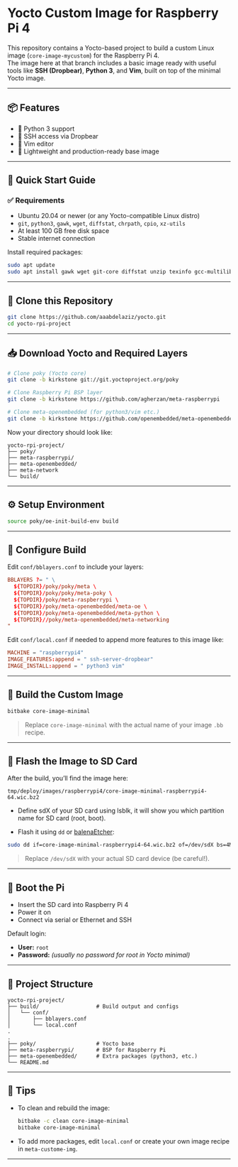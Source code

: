 # Yocto Custom Image for Raspberry Pi 4

This repository contains a Yocto-based project to build a custom Linux image (`core-image-mycustom`) for the Raspberry Pi 4.  
The image here at that branch includes a basic image ready with useful tools like **SSH (Dropbear)**, **Python 3**, and **Vim**, built on top of the minimal Yocto image.

---

## 📦 Features

- 🐍 Python 3 support
- 🔐 SSH access via Dropbear
- 📝 Vim editor
- 🧼 Lightweight and production-ready base image

---

## 🚀 Quick Start Guide

### ✅ Requirements

- Ubuntu 20.04 or newer (or any Yocto-compatible Linux distro)
- `git`, `python3`, `gawk`, `wget`, `diffstat`, `chrpath`, `cpio`, `xz-utils`
- At least 100 GB free disk space
- Stable internet connection

Install required packages:

```bash
sudo apt update
sudo apt install gawk wget git-core diffstat unzip texinfo gcc-multilib      build-essential chrpath socat cpio python3 python3-pip python3-pexpect      xz-utils debianutils iputils-ping python3-git python3-jinja2 libegl1-mesa      libsdl1.2-dev pylint xterm
```

---

## 🔁 Clone this Repository

```bash
git clone https://github.com/aaabdelaziz/yocto.git
cd yocto-rpi-project
```

---

## 📥 Download Yocto and Required Layers

```bash
# Clone poky (Yocto core)
git clone -b kirkstone git://git.yoctoproject.org/poky

# Clone Raspberry Pi BSP layer
git clone -b kirkstone https://github.com/agherzan/meta-raspberrypi

# Clone meta-openembedded (for python3/vim etc.)
git clone -b kirkstone https://github.com/openembedded/meta-openembedded
```

Now your directory should look like:

```
yocto-rpi-project/
├── poky/
├── meta-raspberrypi/
├── meta-openembedded/
├── meta-network
└── build/
```

---

## ⚙️ Setup Environment

```bash
source poky/oe-init-build-env build
```

---

## 🔧 Configure Build

Edit `conf/bblayers.conf` to include your layers:

```conf
BBLAYERS ?= " \
  ${TOPDIR}/poky/poky/meta \
  ${TOPDIR}/poky/poky/meta-poky \
  ${TOPDIR}/poky/meta-raspberrypi \
  ${TOPDIR}/poky/meta-openembedded/meta-oe \
  ${TOPDIR}/poky/meta-openembedded/meta-python \
  ${TOPDIR}//poky/meta-openembedded/meta-networking 
"
```

Edit `conf/local.conf` if needed to append more features to this image like:

```conf
MACHINE = "raspberrypi4"
IMAGE_FEATURES:append = " ssh-server-dropbear"
IMAGE_INSTALL:append = " python3 vim"
```

---

## 🧱 Build the Custom Image

```bash
bitbake core-image-minimal
```

> Replace `core-image-minimal` with the actual name of your image `.bb` recipe.

---

## 💾 Flash the Image to SD Card

After the build, you’ll find the image here:

```
tmp/deploy/images/raspberrypi4/core-image-minimal-raspberrypi4-64.wic.bz2
```
- Define sdX of your SD card using lsblk, it will show you which partition name for SD card (root, boot).

- Flash it using `dd` or [balenaEtcher](https://www.balena.io/etcher/):

```bash
sudo dd if=core-image-minimal-raspberrypi4-64.wic.bz2 of=/dev/sdX bs=4M status=progress && sync
```

> Replace `/dev/sdX` with your actual SD card device (be careful!).

---

## 🔌 Boot the Pi

- Insert the SD card into Raspberry Pi 4
- Power it on
- Connect via serial or Ethernet and SSH

Default login:
- **User:** `root`
- **Password:** *(usually no password for root in Yocto minimal)*

---

## 📁 Project Structure

```
yocto-rpi-project/
├── build/                  # Build output and configs
│   └── conf/
│       ├── bblayers.conf
│       └── local.conf
.
.
├── poky/                   # Yocto base
├── meta-raspberrypi/       # BSP for Raspberry Pi
├── meta-openembedded/      # Extra packages (python3, etc.)
└── README.md
```

---

## 🧠 Tips

- To clean and rebuild the image:
  ```bash
  bitbake -c clean core-image-minimal
  bitbake core-image-minimal
  ```

- To add more packages, edit `local.conf` or create your own image recipe in `meta-custome-img`.

---